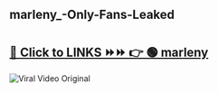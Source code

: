 
 ## marleny_-Only-Fans-Leaked

# <h2><a href="https://clipsfans.com/marleny_&ref=git">🔗 Click to LINKS ⏩⏩ 👉 🟢 marleny  </a></h2>

<a href="https://clipsfans.com/marleny_&ref=git" rel="nofollow" data-target="animated-image.originalLink"><img src="https://i.ibb.co.com/xMMVF88/686577567.gif" alt="Viral Video Original" style="max-width: 100%; display: inline-block;" data-target="animated-image.originalImage"></a>
